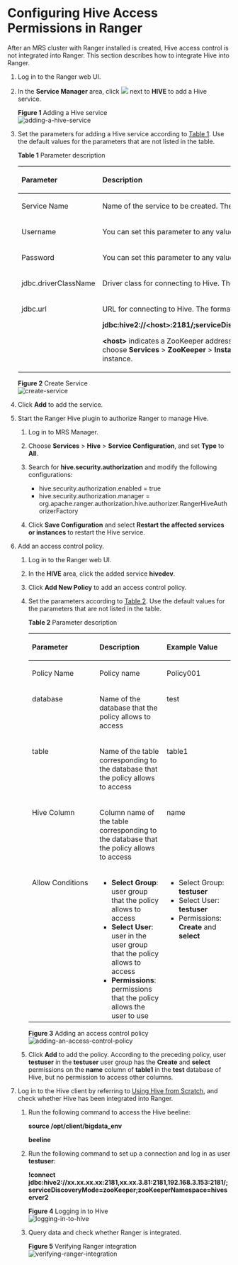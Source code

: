 # Configuring Hive Access Permissions in Ranger<a name="EN-US_TOPIC_0228886236"></a>

After an MRS cluster with Ranger installed is created, Hive access control is not integrated into Ranger. This section describes how to integrate Hive into Ranger.

1.  Log in to the Ranger web UI.
2.  In the  **Service Manager**  area, click  ![](figures/en-us_image_0228886248.png)  next to  **HIVE**  to add a Hive service.

    **Figure  1**  Adding a Hive service<a name="fig1355517248383"></a>  
    ![](figures/adding-a-hive-service.png "adding-a-hive-service")

3.  Set the parameters for adding a Hive service according to  [Table 1](#table54444329411). Use the default values for the parameters that are not listed in the table.

    **Table  1**  Parameter description

    <a name="table54444329411"></a>
    <table><thead align="left"><tr id="row1844243264112"><th class="cellrowborder" valign="top" width="33.33333333333333%" id="mcps1.2.4.1.1"><p id="p12442193220418"><a name="p12442193220418"></a><a name="p12442193220418"></a>Parameter</p>
    </th>
    <th class="cellrowborder" valign="top" width="33.33333333333333%" id="mcps1.2.4.1.2"><p id="p1744210322416"><a name="p1744210322416"></a><a name="p1744210322416"></a>Description</p>
    </th>
    <th class="cellrowborder" valign="top" width="33.33333333333333%" id="mcps1.2.4.1.3"><p id="p84421328419"><a name="p84421328419"></a><a name="p84421328419"></a>Example Value</p>
    </th>
    </tr>
    </thead>
    <tbody><tr id="row644393284112"><td class="cellrowborder" valign="top" width="33.33333333333333%" headers="mcps1.2.4.1.1 "><p id="p18442232184110"><a name="p18442232184110"></a><a name="p18442232184110"></a>Service Name</p>
    </td>
    <td class="cellrowborder" valign="top" width="33.33333333333333%" headers="mcps1.2.4.1.2 "><p id="p8442203254115"><a name="p8442203254115"></a><a name="p8442203254115"></a>Name of the service to be created. The value is fixed to <strong id="b6448272528"><a name="b6448272528"></a><a name="b6448272528"></a>hivedev</strong>.</p>
    </td>
    <td class="cellrowborder" valign="top" width="33.33333333333333%" headers="mcps1.2.4.1.3 "><p id="p14442133211411"><a name="p14442133211411"></a><a name="p14442133211411"></a>hivedev</p>
    </td>
    </tr>
    <tr id="row34433328419"><td class="cellrowborder" valign="top" width="33.33333333333333%" headers="mcps1.2.4.1.1 "><p id="p6443153216418"><a name="p6443153216418"></a><a name="p6443153216418"></a>Username</p>
    </td>
    <td class="cellrowborder" valign="top" width="33.33333333333333%" headers="mcps1.2.4.1.2 "><p id="p12443832114118"><a name="p12443832114118"></a><a name="p12443832114118"></a>You can set this parameter to any value.</p>
    </td>
    <td class="cellrowborder" valign="top" width="33.33333333333333%" headers="mcps1.2.4.1.3 "><p id="p0443532194110"><a name="p0443532194110"></a><a name="p0443532194110"></a>admin</p>
    </td>
    </tr>
    <tr id="row74431532164110"><td class="cellrowborder" valign="top" width="33.33333333333333%" headers="mcps1.2.4.1.1 "><p id="p544313323411"><a name="p544313323411"></a><a name="p544313323411"></a>Password</p>
    </td>
    <td class="cellrowborder" valign="top" width="33.33333333333333%" headers="mcps1.2.4.1.2 "><p id="p7443133224114"><a name="p7443133224114"></a><a name="p7443133224114"></a>You can set this parameter to any value.</p>
    </td>
    <td class="cellrowborder" valign="top" width="33.33333333333333%" headers="mcps1.2.4.1.3 "><p id="p044333212412"><a name="p044333212412"></a><a name="p044333212412"></a>-</p>
    </td>
    </tr>
    <tr id="row144353274113"><td class="cellrowborder" valign="top" width="33.33333333333333%" headers="mcps1.2.4.1.1 "><p id="p94431332194118"><a name="p94431332194118"></a><a name="p94431332194118"></a>jdbc.driverClassName</p>
    </td>
    <td class="cellrowborder" valign="top" width="33.33333333333333%" headers="mcps1.2.4.1.2 "><p id="p14431132144114"><a name="p14431132144114"></a><a name="p14431132144114"></a>Driver class for connecting to Hive. The value is fixed to <strong id="b8102631115313"><a name="b8102631115313"></a><a name="b8102631115313"></a>org.apache.hive.jdbc.HiveDriver</strong>.</p>
    </td>
    <td class="cellrowborder" valign="top" width="33.33333333333333%" headers="mcps1.2.4.1.3 "><p id="p5443153210414"><a name="p5443153210414"></a><a name="p5443153210414"></a>org.apache.hive.jdbc.HiveDriver</p>
    </td>
    </tr>
    <tr id="row104441332194110"><td class="cellrowborder" valign="top" width="33.33333333333333%" headers="mcps1.2.4.1.1 "><p id="p13443123216418"><a name="p13443123216418"></a><a name="p13443123216418"></a>jdbc.url</p>
    </td>
    <td class="cellrowborder" valign="top" width="33.33333333333333%" headers="mcps1.2.4.1.2 "><p id="p15443132174118"><a name="p15443132174118"></a><a name="p15443132174118"></a>URL for connecting to Hive. The format is ZooKeeper mode:</p>
    <p id="p11444132204117"><a name="p11444132204117"></a><a name="p11444132204117"></a><strong id="b136610246548"><a name="b136610246548"></a><a name="b136610246548"></a>jdbc:hive2://&lt;host&gt;:2181/;serviceDiscoveryMode=zooKeeper;zooKeeperNamespace=hiveserver2</strong></p>
    <p id="p717612451575"><a name="p717612451575"></a><a name="p717612451575"></a><strong id="b743982811548"><a name="b743982811548"></a><a name="b743982811548"></a>&lt;host&gt;</strong> indicates a ZooKeeper address. To obtain the ZooKeeper address, log in to MRS Manager, choose <strong id="b14494144916543"><a name="b14494144916543"></a><a name="b14494144916543"></a>Services</strong> &gt; <strong id="b88704510546"><a name="b88704510546"></a><a name="b88704510546"></a>ZooKeeper</strong> &gt; <strong id="b912545413542"><a name="b912545413542"></a><a name="b912545413542"></a>Instance</strong>, and view the management IP address of the ZooKeeper instance.</p>
    </td>
    <td class="cellrowborder" valign="top" width="33.33333333333333%" headers="mcps1.2.4.1.3 "><p id="p12444163244112"><a name="p12444163244112"></a><a name="p12444163244112"></a>jdbc:hive2://xx.xx.xx.xx:2181,xx.xx.xx.xx:2181,xx.xx.xx.xx:2181/;serviceDiscoveryMode=zooKeeper;zooKeeperNamespace=hiveserver2</p>
    </td>
    </tr>
    </tbody>
    </table>

    **Figure  2**  Create Service<a name="fig39091316015"></a>  
    ![](figures/create-service.png "create-service")

4.  Click  **Add**  to add the service.
5.  Start the Ranger Hive plugin to authorize Ranger to manage Hive.
    1.  Log in to MRS Manager.
    2.  Choose  **Services**  \>  **Hive**  \>  **Service Configuration**, and set  **Type**  to  **All**.
    3.  Search for  **hive.security.authorization**  and modify the following configurations:
        -   hive.security.authorization.enabled = true
        -   hive.security.authorization.manager = org.apache.ranger.authorization.hive.authorizer.RangerHiveAuthorizerFactory

    4.  Click  **Save Configuration**  and select  **Restart the affected services or instances**  to restart the Hive service.

6.  Add an access control policy.
    1.  Log in to the Ranger web UI.
    2.  In the  **HIVE**  area, click the added service  **hivedev**.
    3.  Click  **Add New Policy**  to add an access control policy.
    4.  Set the parameters according to  [Table 2](#table116322231534). Use the default values for the parameters that are not listed in the table.

        **Table  2**  Parameter description

        <a name="table116322231534"></a>
        <table><thead align="left"><tr id="row11633152314316"><th class="cellrowborder" valign="top" width="33.33333333333333%" id="mcps1.2.4.1.1"><p id="p1260833016420"><a name="p1260833016420"></a><a name="p1260833016420"></a>Parameter</p>
        </th>
        <th class="cellrowborder" valign="top" width="33.33333333333333%" id="mcps1.2.4.1.2"><p id="p156082301046"><a name="p156082301046"></a><a name="p156082301046"></a>Description</p>
        </th>
        <th class="cellrowborder" valign="top" width="33.33333333333333%" id="mcps1.2.4.1.3"><p id="p1060811302417"><a name="p1060811302417"></a><a name="p1060811302417"></a>Example Value</p>
        </th>
        </tr>
        </thead>
        <tbody><tr id="row1163310231234"><td class="cellrowborder" valign="top" width="33.33333333333333%" headers="mcps1.2.4.1.1 "><p id="p1865510429816"><a name="p1865510429816"></a><a name="p1865510429816"></a>Policy Name</p>
        </td>
        <td class="cellrowborder" valign="top" width="33.33333333333333%" headers="mcps1.2.4.1.2 "><p id="p19547132615414"><a name="p19547132615414"></a><a name="p19547132615414"></a>Policy name</p>
        </td>
        <td class="cellrowborder" valign="top" width="33.33333333333333%" headers="mcps1.2.4.1.3 "><p id="p46331231316"><a name="p46331231316"></a><a name="p46331231316"></a>Policy001</p>
        </td>
        </tr>
        <tr id="row9633142318314"><td class="cellrowborder" valign="top" width="33.33333333333333%" headers="mcps1.2.4.1.1 "><p id="p11633172313315"><a name="p11633172313315"></a><a name="p11633172313315"></a>database</p>
        </td>
        <td class="cellrowborder" valign="top" width="33.33333333333333%" headers="mcps1.2.4.1.2 "><p id="p45473261944"><a name="p45473261944"></a><a name="p45473261944"></a>Name of the database that the policy allows to access</p>
        </td>
        <td class="cellrowborder" valign="top" width="33.33333333333333%" headers="mcps1.2.4.1.3 "><p id="p2063314239314"><a name="p2063314239314"></a><a name="p2063314239314"></a>test</p>
        </td>
        </tr>
        <tr id="row863372320317"><td class="cellrowborder" valign="top" width="33.33333333333333%" headers="mcps1.2.4.1.1 "><p id="p16335231835"><a name="p16335231835"></a><a name="p16335231835"></a>table</p>
        </td>
        <td class="cellrowborder" valign="top" width="33.33333333333333%" headers="mcps1.2.4.1.2 "><p id="p054718261244"><a name="p054718261244"></a><a name="p054718261244"></a>Name of the table corresponding to the database that the policy allows to access</p>
        </td>
        <td class="cellrowborder" valign="top" width="33.33333333333333%" headers="mcps1.2.4.1.3 "><p id="p176331023136"><a name="p176331023136"></a><a name="p176331023136"></a>table1</p>
        </td>
        </tr>
        <tr id="row1663420237318"><td class="cellrowborder" valign="top" width="33.33333333333333%" headers="mcps1.2.4.1.1 "><p id="p663414239318"><a name="p663414239318"></a><a name="p663414239318"></a>Hive Column</p>
        </td>
        <td class="cellrowborder" valign="top" width="33.33333333333333%" headers="mcps1.2.4.1.2 "><p id="p1754752616416"><a name="p1754752616416"></a><a name="p1754752616416"></a>Column name of the table corresponding to the database that the policy allows to access</p>
        </td>
        <td class="cellrowborder" valign="top" width="33.33333333333333%" headers="mcps1.2.4.1.3 "><p id="p1063412318311"><a name="p1063412318311"></a><a name="p1063412318311"></a>name</p>
        </td>
        </tr>
        <tr id="row463413231318"><td class="cellrowborder" valign="top" width="33.33333333333333%" headers="mcps1.2.4.1.1 "><p id="p1263412231934"><a name="p1263412231934"></a><a name="p1263412231934"></a>Allow Conditions</p>
        </td>
        <td class="cellrowborder" valign="top" width="33.33333333333333%" headers="mcps1.2.4.1.2 "><a name="ul291972075620"></a><a name="ul291972075620"></a><ul id="ul291972075620"><li><strong id="b375917178217"><a name="b375917178217"></a><a name="b375917178217"></a>Select Group</strong>: user group that the policy allows to access</li><li><strong id="b291717191610"><a name="b291717191610"></a><a name="b291717191610"></a>Select User</strong>: user in the user group that the policy allows to access</li><li><strong id="b11552113913610"><a name="b11552113913610"></a><a name="b11552113913610"></a>Permissions</strong>: permissions that the policy allows the user to use</li></ul>
        </td>
        <td class="cellrowborder" valign="top" width="33.33333333333333%" headers="mcps1.2.4.1.3 "><a name="ul11428874228"></a><a name="ul11428874228"></a><ul id="ul11428874228"><li>Select Group: <strong id="b4790438473"><a name="b4790438473"></a><a name="b4790438473"></a>testuser</strong></li><li>Select User: <strong id="b12144183717717"><a name="b12144183717717"></a><a name="b12144183717717"></a>testuser</strong></li><li>Permissions: <strong id="b19928193317712"><a name="b19928193317712"></a><a name="b19928193317712"></a>Create</strong> and <strong id="b10441153518712"><a name="b10441153518712"></a><a name="b10441153518712"></a>select</strong></li></ul>
        </td>
        </tr>
        </tbody>
        </table>

        **Figure  3**  Adding an access control policy<a name="fig2047532791212"></a>  
        ![](figures/adding-an-access-control-policy.png "adding-an-access-control-policy")

    5.  Click  **Add**  to add the policy. According to the preceding policy, user  **testuser**  in the  **testuser**  user group has the  **Create**  and  **select**  permissions on the  **name**  column of  **table1**  in the  **test**  database of Hive, but no permission to access other columns.

7.  Log in to the Hive client by referring to  [Using Hive from Scratch](using-hive-from-scratch.md), and check whether Hive has been integrated into Ranger.
    1.  Run the following command to access the Hive beeline:

        **source /opt/client/bigdata\_env**

        **beeline**

    2.  Run the following command to set up a connection and log in as user  **testuser**:

        **!connect jdbc:hive2://xx.xx.xx.xx:2181,xx.xx.3.81:2181,192.168.3.153:2181/;serviceDiscoveryMode=zooKeeper;zooKeeperNamespace=hiveserver2**

        **Figure  4**  Logging in to Hive<a name="fig6187121122713"></a>  
        ![](figures/logging-in-to-hive.png "logging-in-to-hive")

    3.  Query data and check whether Ranger is integrated.

        **Figure  5**  Verifying Ranger integration<a name="fig19585153615368"></a>  
        ![](figures/verifying-ranger-integration.png "verifying-ranger-integration")



